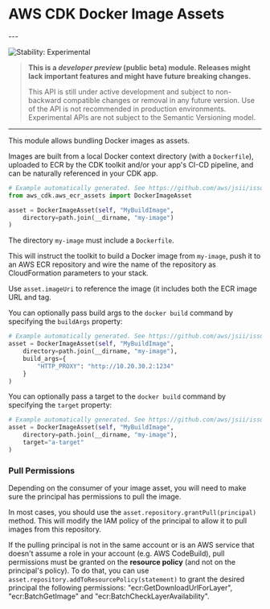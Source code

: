 # AWS CDK Docker Image Assets

<!--BEGIN STABILITY BANNER-->---


![Stability: Experimental](https://img.shields.io/badge/stability-Experimental-important.svg?style=for-the-badge)

> **This is a *developer preview* (public beta) module. Releases might lack important features and might have
> future breaking changes.**
>
> This API is still under active development and subject to non-backward
> compatible changes or removal in any future version. Use of the API is not recommended in production
> environments. Experimental APIs are not subject to the Semantic Versioning model.

---
<!--END STABILITY BANNER-->

This module allows bundling Docker images as assets.

Images are built from a local Docker context directory (with a `Dockerfile`),
uploaded to ECR by the CDK toolkit and/or your app's CI-CD pipeline, and can be
naturally referenced in your CDK app.

```python
# Example automatically generated. See https://github.com/aws/jsii/issues/826
from aws_cdk.aws_ecr_assets import DockerImageAsset

asset = DockerImageAsset(self, "MyBuildImage",
    directory=path.join(__dirname, "my-image")
)
```

The directory `my-image` must include a `Dockerfile`.

This will instruct the toolkit to build a Docker image from `my-image`, push it
to an AWS ECR repository and wire the name of the repository as CloudFormation
parameters to your stack.

Use `asset.imageUri` to reference the image (it includes both the ECR image URL
and tag.

You can optionally pass build args to the `docker build` command by specifying
the `buildArgs` property:

```python
# Example automatically generated. See https://github.com/aws/jsii/issues/826
asset = DockerImageAsset(self, "MyBuildImage",
    directory=path.join(__dirname, "my-image"),
    build_args={
        "HTTP_PROXY": "http://10.20.30.2:1234"
    }
)
```

You can optionally pass a target to the `docker build` command by specifying
the `target` property:

```python
# Example automatically generated. See https://github.com/aws/jsii/issues/826
asset = DockerImageAsset(self, "MyBuildImage",
    directory=path.join(__dirname, "my-image"),
    target="a-target"
)
```

### Pull Permissions

Depending on the consumer of your image asset, you will need to make sure
the principal has permissions to pull the image.

In most cases, you should use the `asset.repository.grantPull(principal)`
method. This will modify the IAM policy of the principal to allow it to
pull images from this repository.

If the pulling principal is not in the same account or is an AWS service that
doesn't assume a role in your account (e.g. AWS CodeBuild), pull permissions
must be granted on the **resource policy** (and not on the principal's policy).
To do that, you can use `asset.repository.addToResourcePolicy(statement)` to
grant the desired principal the following permissions: "ecr:GetDownloadUrlForLayer",
"ecr:BatchGetImage" and "ecr:BatchCheckLayerAvailability".
